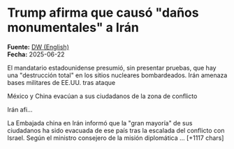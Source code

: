 # Trump afirma que causó "daños monumentales" a Irán

**Fuente:** [DW (English)](https://www.dw.com/es/trump-afirma-que-caus%C3%B3-da%C3%B1os-monumentales-a-ir%C3%A1n/live-72940091)  
**Fecha:** 2025-06-22

El mandatario estadounidense presumió, sin presentar pruebas, que hay una "destrucción total" en los sitios nucleares bombardeados. Irán amenaza bases militares de EE.UU. tras ataque


México y China evacúan a sus ciudadanos de la zona de conflicto


Irán afi…

La Embajada china en Irán informó que la "gran mayoría" de sus ciudadanos ha sido evacuada de ese país tras la escalada del conflicto con Israel. Según el ministro consejero de la misión diplomática … [+1117 chars]
